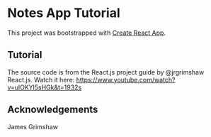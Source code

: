 # Notes App Tutorial

This project was bootstrapped with [Create React App](https://github.com/facebook/create-react-app).

## Tutorial

The source code is from the React.js project guide by @jrgrimshaw React.js. Watch it here: https://www.youtube.com/watch?v=ulOKYl5sHGk&t=1932s

## Acknowledgements
James Grimshaw
